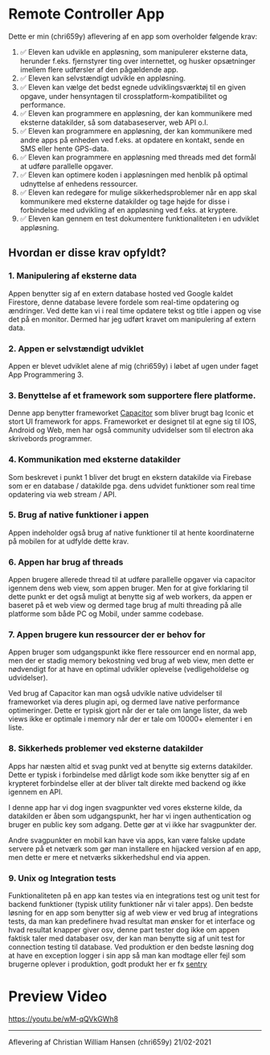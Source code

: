 # Remote Controller App

Dette er min (chri659y) aflevering af en app som overholder følgende krav:

1. ✅ Eleven kan udvikle en appløsning, som manipulerer eksterne data, herunder f.eks. fjernstyrer ting over internettet, og husker opsætninger imellem flere udførsler af den pågældende app.
2. ✅ Eleven kan selvstændigt udvikle en appløsning.
3. ✅ Eleven kan vælge det bedst egnede udviklingsværktøj til en given opgave, under hensyntagen til crossplatform-kompatibilitet og performance.
4. ✅ Eleven kan programmere en appløsning, der kan kommunikere med eksterne datakilder, så som databaseserver, web API o.l.
5. ✅ Eleven kan programmere en appløsning, der kan kommunikere med andre apps på enheden ved f.eks. at opdatere en kontakt, sende en SMS eller hente GPS-data.
6. ✅ Eleven kan programmere en appløsning med threads med det formål at udføre parallelle opgaver.
7. ✅ Eleven kan optimere koden i appløsningen med henblik på optimal udnyttelse af enhedens ressourcer.
8. ✅ Eleven kan redegøre for mulige sikkerhedsproblemer når en app skal kommunikere med eksterne datakilder og tage højde for disse i forbindelse med udvikling af en appløsning ved f.eks. at kryptere.
9. ✅ Eleven kan gennem en test dokumentere funktionaliteten i en udviklet appløsning.

## Hvordan er disse krav opfyldt?
### 1. Manipulering af eksterne data
Appen benytter sig af en extern database hosted ved Google kaldet Firestore, denne database levere fordele som real-time opdatering og ændringer.
Ved dette kan vi i real time opdatere tekst og title i appen og vise det på en monitor. Dermed har jeg udført kravet om manipulering af extern data.
### 2. Appen er selvstændigt udviklet
Appen er blevet udviklet alene af mig (chri659y) i løbet af ugen under faget App Programmering 3.
### 3. Benyttelse af et framework som supportere flere platforme.
Denne app benytter frameworket [Capacitor](https://capacitorjs.com/) som bliver brugt bag Iconic et stort UI framework for apps. Frameworket er designet til at egne sig til IOS, Android og Web, men har også community udvidelser som til electron aka skrivebords programmer.
### 4. Kommunikation med eksterne datakilder
Som beskrevet i punkt 1 bliver det brugt en ekstern datakilde via Firebase som er en database / datakilde pga. dens udvidet funktioner som real time opdatering via web stream / API.
### 5. Brug af native funktioner i appen
Appen indeholder også brug af native funktioner til at hente koordinaterne på mobilen for at udfylde dette krav.
### 6. Appen har brug af threads
Appen brugere allerede thread til at udføre parallelle opgaver via capacitor igennem dens web view, som appen bruger. Men for at give forklaring til dette punkt er det også muligt at benytte sig af web workers, da appen er baseret på et web view og dermed tage brug af multi threading på alle platforme som både PC og Mobil, under samme codebase.
### 7. Appen brugere kun ressourcer der er behov for
Appen bruger som udgangspunkt ikke flere ressourcer end en normal app, men der er stadig memory bekostning ved brug af web view, men dette er nødvendigt for at have en optimal udvikler oplevelse (vedligeholdelse og udvidelser).

Ved brug af Capacitor kan man også udvikle native udvidelser til frameworket via deres plugin api, og dermed lave native performance optimeringer. Dette er typisk gjort når der er tale om lange lister, da web views ikke er optimale i memory når der er tale om 10000+ elementer i en liste.
### 8. Sikkerheds problemer ved eksterne datakilder
Apps har næsten altid et svag punkt ved at benytte sig externs datakilder. Dette er typisk i forbindelse med dårligt kode som ikke benytter sig af en krypteret forbindelse eller at der bliver talt direkte med backend og ikke igennem en API.

I denne app har vi dog ingen svagpunkter ved vores eksterne kilde, da datakilden er åben som udgangspunkt, her har vi ingen authentication og bruger en public key som adgang. Dette gør at vi ikke har svagpunkter der.

Andre svagpunkter en mobil kan have via apps, kan være falske update servere på et netværk som gør man installere en hijacked version af en app, men dette er mere et netværks sikkerhedshul end via appen.
### 9. Unix og Integration tests
Funktionaliteten på en app kan testes via en integrations test og unit test for backend funktioner (typisk utility funktioner når vi taler apps).
Den bedste løsning for en app som benytter sig af web view er ved brug af integrations tests, da man kan predefinere hvad resultat man ønsker for et interface og hvad resultat knapper giver osv, denne part tester dog ikke om appen faktisk taler med databaser osv, der kan man benytte sig af unit test for connection testing til database. Ved produktion er den bedste løsning dog at have en exception logger i sin app så man kan modtage eller fejl som brugerne oplever i produktion, godt produkt her er fx [sentry](https://sentry.io/)

# Preview Video

https://youtu.be/wM-qQVkGWh8

---
Aflevering af Christian William Hansen (chri659y) 21/02-2021